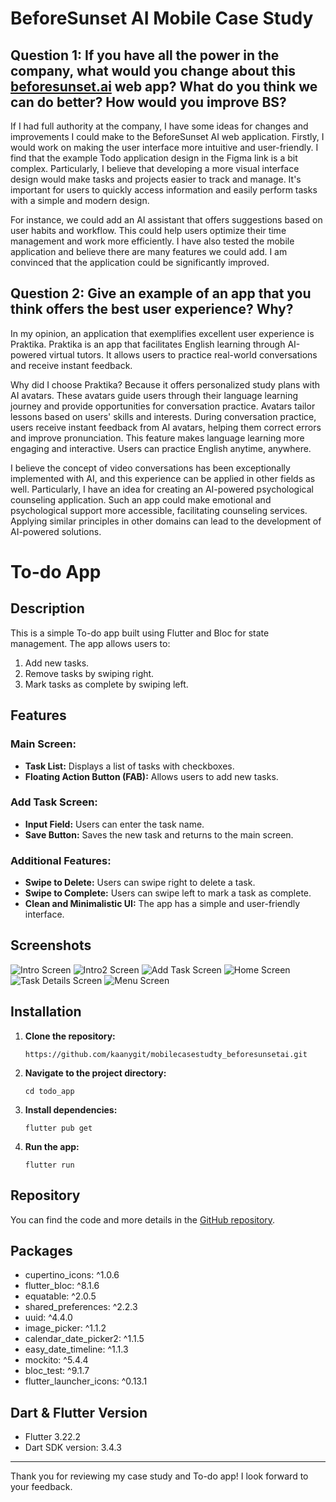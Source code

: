 # BeforeSunset AI Mobile Case Study

## Question 1: If you have all the power in the company, what would you change about this [beforesunset.ai](http://beforesunset.ai) web app? What do you think we can do better? How would you improve BS?

If I had full authority at the company, I have some ideas for changes and improvements I could make to the BeforeSunset AI web application. Firstly, I would work on making the user interface more intuitive and user-friendly. I find that the example Todo application design in the Figma link is a bit complex. Particularly, I believe that developing a more visual interface design would make tasks and projects easier to track and manage. It's important for users to quickly access information and easily perform tasks with a simple and modern design.

For instance, we could add an AI assistant that offers suggestions based on user habits and workflow. This could help users optimize their time management and work more efficiently. I have also tested the mobile application and believe there are many features we could add. I am convinced that the application could be significantly improved.


## Question 2: Give an example of an app that you think offers the best user experience? Why?

In my opinion, an application that exemplifies excellent user experience is Praktika. Praktika is an app that facilitates English learning through AI-powered virtual tutors. It allows users to practice real-world conversations and receive instant feedback.

Why did I choose Praktika? Because it offers personalized study plans with AI avatars. These avatars guide users through their language learning journey and provide opportunities for conversation practice. Avatars tailor lessons based on users' skills and interests. During conversation practice, users receive instant feedback from AI avatars, helping them correct errors and improve pronunciation. This feature makes language learning more engaging and interactive. Users can practice English anytime, anywhere.

I believe the concept of video conversations has been exceptionally implemented with AI, and this experience can be applied in other fields as well. Particularly, I have an idea for creating an AI-powered psychological counseling application. Such an app could make emotional and psychological support more accessible, facilitating counseling services. Applying similar principles in other domains can lead to the development of AI-powered solutions.


# To-do App

## Description

This is a simple To-do app built using Flutter and Bloc for state management. The app allows users to:

1.  Add new tasks.
2.  Remove tasks by swiping right.
3.  Mark tasks as complete by swiping left.

## Features

### Main Screen:

-   **Task List:** Displays a list of tasks with checkboxes.
-   **Floating Action Button (FAB):** Allows users to add new tasks.

### Add Task Screen:

-   **Input Field:** Users can enter the task name.
-   **Save Button:** Saves the new task and returns to the main screen.

### Additional Features:

-   **Swipe to Delete:** Users can swipe right to delete a task.
-   **Swipe to Complete:** Users can swipe left to mark a task as complete.
-   **Clean and Minimalistic UI:** The app has a simple and user-friendly interface.

## Screenshots

![Intro Screen](./assets/screenshot/screen1.png)
![Intro2 Screen](./assets/screenshot/screen2.png)
![Add Task Screen](./assets/screenshot/screen3.png)
![Home Screen](./assets/screenshot/screen4.png)
![Task Details Screen](./assets/screenshot/screen5.png)
![Menu Screen](./assets/screenshot/screen6.png)




## Installation

1.  **Clone the repository:**
       
    
    `https://github.com/kaanygit/mobilecasestudty_beforesunsetai.git` 
    
2.  **Navigate to the project directory:**
    
    `cd todo_app` 
    
3.  **Install dependencies:**
    
    
    `flutter pub get` 
    
4.  **Run the app:**
   
    
    `flutter run` 
    

## Repository

You can find the code and more details in the [GitHub repository](https://github.com/kaanygit/mobilecasestudty_beforesunsetai).

## Packages

 -  cupertino_icons: ^1.0.6
  - flutter_bloc: ^8.1.6
  - equatable: ^2.0.5
  - shared_preferences: ^2.2.3
  - uuid: ^4.4.0
  - image_picker: ^1.1.2
  - calendar_date_picker2: ^1.1.5
  - easy_date_timeline: ^1.1.3
  -  mockito: ^5.4.4
  - bloc_test: ^9.1.7
  - flutter_launcher_icons: ^0.13.1


## Dart & Flutter Version
- Flutter 3.22.2
- Dart SDK version: 3.4.3 
----------

Thank you for reviewing my case study and To-do app! I look forward to your feedback.
